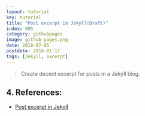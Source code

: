 ```yaml
---
layout: tutorial
key: tutorial
title: "Post excerpt in Jekyll(Draft)"
index: 905
category: githubpages
image: github-pages.png
date: 2018-07-05
postdate: 2016-01-17
tags: [Jekyll, excerpt]
---
```


> Create decent excerpt for posts in a Jekyll blog.


## 4. References:
* [Post excerpt in Jekyll](http://shujianyang.github.io/2014/09/28/Post-excerpt-in-Jekyll.html)
